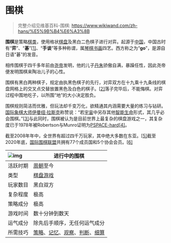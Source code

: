 # 围棋 

> 完整介绍见维基百科-围棋: https://www.wikiwand.com/zh-hans/%E5%9B%B4%E6%A3%8B

**围棋**是策略[棋类](https://www.wikiwand.com/zh-hans/棋類)，使用格状[棋盘](https://www.wikiwand.com/zh-hans/棋盤)及黑白二色棋子进行对弈。起源于[中国](https://www.wikiwand.com/zh-hans/中国)，中国古时有“**弈**”、“**碁**”[[1\]](https://www.wikiwand.com/zh-hans/围棋#citenote1)、“**手谈**”等多种称谓，属[琴棋书画](https://www.wikiwand.com/zh-hans/琴棋书画)四艺。西方称之为“**go**”，是源自日语“碁”的发音。

相传围棋于四千多年前由[尧帝](https://www.wikiwand.com/zh-hans/堯)发明，他的儿子[丹朱](https://www.wikiwand.com/zh-hans/丹朱)骄傲自满，暴躁任性，因此尧帝便发明围棋来陶冶儿子的心性。

围棋有黑白两种棋子，规定由执黑色棋子的先行，对弈双方在十九乘十九条线的棋盘网格上的交叉点交替放置黑色及白色的棋子。[[2\]](https://www.wikiwand.com/zh-hans/围棋#citenoteMatthewsCharlesp12)落子完毕后，不能悔棋。对弈过程中围地吃子，以所围“地”的大小决定胜负。

围棋规则简洁而优雅，但玩法却千变万化，欲精通其内涵需要大量的练习与钻研。[国际象棋大师](https://www.wikiwand.com/zh-hans/国际象棋大师)[伊曼纽·拉斯克](https://www.wikiwand.com/zh-hans/伊曼紐·拉斯克)称赞说：“若[宇宙](https://www.wikiwand.com/zh-hans/宇宙)中另存其他[智能](https://www.wikiwand.com/zh-hans/智能)[生命](https://www.wikiwand.com/zh-hans/生命)形式，其几乎必会围棋。”[[3\]](https://www.wikiwand.com/zh-hans/围棋#citenote3)与此同时，围棋被认为是目前世界上最复杂的棋盘游戏之一，其复杂度已于1978年被Robertson与Munro证明为[PSPACE-hard](https://www.wikiwand.com/zh-hans/PSPACE)[[4\]](https://www.wikiwand.com/zh-hans/围棋#citenote4)。

截至2008年年中，全世界有超过四千万玩家，其中绝大多数在东亚。[[5\]](https://www.wikiwand.com/zh-hans/围棋#citenote5)截至2020年底，[国际围棋联盟](https://www.wikiwand.com/zh-hans/國際圍棋聯盟)共拥有77个成员国和5个协会会员。[[6\]](https://www.wikiwand.com/zh-hans/围棋#citenoteigfmembers6)

| ![img](https://upload.wikimedia.org/wikipedia/commons/thumb/0/08/Go-Equipment-Narrow-Black.png/600px-Go-Equipment-Narrow-Black.png) | 进行中的围棋                                                 |
| :----------------------------------------------------------- | ------------------------------------------------------------ |
| 活跃时期                                                     | [周朝](https://www.wikiwand.com/zh-hans/周朝)至今            |
| 类型                                                         | [棋盘游戏](https://www.wikiwand.com/zh-hans/棋盤遊戲)        |
| 玩家数目                                                     | 黑白双方                                                     |
| 复杂程度                                                     | 极高                                                         |
| 策略成分                                                     | 极高                                                         |
| 游戏时间                                                     | 数十分钟到数天                                               |
| 运气成分                                                     | 除先后手顺序，无任何运气成分                                 |
| 所需技巧                                                     | [策略](https://www.wikiwand.com/zh-hans/策略)、[记忆](https://www.wikiwand.com/zh-hans/記憶)、[观察](https://www.wikiwand.com/zh-hans/觀察)、[判断](https://www.wikiwand.com/zh-hans/判断)、[细算](https://www.wikiwand.com/zh-hans/數學) |
